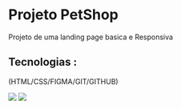 
<h1> Projeto PetShop </h1>

<p> Projeto de uma landing page basica e Responsiva </p>

<h2> Tecnologias : </h2>

<p> (HTML/CSS/FIGMA/GIT/GITHUB) </p>

<img src = "https://raw.githubusercontent.com/victormarks10/We-Care/8a073b0bc8975dc9576a3567abf38b5a59136b95/Captura%20de%20Tela%20(9).png"/>
<img src = "https://github.com/victormarks10/We-Care/blob/master/Captura%20de%20Tela%20(8).png?raw=true"/>
